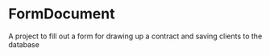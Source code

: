 # FormDocument
A project to fill out a form for drawing up a contract and saving clients to the database
